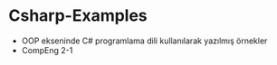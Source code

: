 # Csharp-Examples

- OOP ekseninde C# programlama dili kullanılarak yazılmış örnekler
- CompEng 2-1
